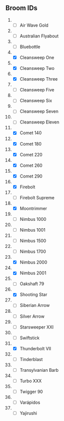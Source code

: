 ## Broom IDs
1. - [ ] Air Wave Gold
2. - [ ] Australian Flyabout
3. - [ ] Bluebottle
4. - [x] Cleansweep One
5. - [x] Cleansweep Two
6. - [x] Cleansweep Three
7. - [ ] Cleansweep Five
8. - [ ] Cleansweep Six
9. - [ ] Cleansweep Seven
10. - [ ] Cleansweep Eleven
11. - [x] Comet 140
12. - [x] Comet 180
13. - [x] Comet 220
14. - [x] Comet 260
15. - [x] Comet 290
16. - [x] Firebolt
17. - [ ] Firebolt Supreme
18. - [x] Moontrimmer
19. - [ ] Nimbus 1000
20. - [ ] Nimbus 1001
21. - [ ] Nimbus 1500
22. - [ ] Nimbus 1700
23. - [x] Nimbus 2000
24. - [x] Nimbus 2001
25. - [ ] Oakshaft 79
26. - [x] Shooting Star
27. - [ ] Siberian Arrow
28. - [ ] Silver Arrow
29. - [ ] Starsweeper XXI
30. - [ ] Swiftstick
31. - [x] Thunderbolt VII
32. - [ ] Tinderblast
33. - [ ] Transylvanian Barb
34. - [ ] Turbo XXX
35. - [ ] Twigger 90
36. - [ ] Varápidos
37. - [ ] Yajirushi